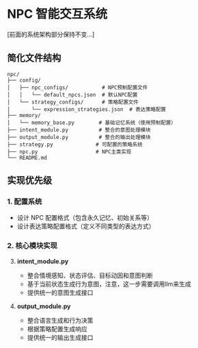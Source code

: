 # NPC 智能交互系统

[前面的系统架构部分保持不变...]

## 简化文件结构

```
npc/
├── config/
│   ├── npc_configs/           # NPC预制配置文件
│   │   └── default_npcs.json  # 默认NPC配置
│   └── strategy_configs/      # 策略配置文件
│       └── expression_strategies.json  # 表达策略配置
├── memory/
│   └── memory_base.py        # 基础记忆系统（使用预制配置）
├── intent_module.py          # 整合的意图处理模块
├── output_module.py          # 整合的输出处理模块
├── strategy.py              # 可配置的策略系统
├── npc.py                   # NPC主类实现
└── README.md

```

## 实现优先级

### 1. 配置系统
- 设计 NPC 配置格式（包含永久记忆、初始关系等）
- 设计表达策略配置格式（定义不同类型的表达方式）

### 2. 核心模块实现


3. **intent_module.py**
   - 整合情境感知、状态评估、目标动因和意图判断
   - 基于当前状态生成行为意图，注意，这一步需要调用llm来生成
   - 提供统一的意图生成接口

4. **output_module.py**
   - 整合语言生成和行为决策
   - 根据策略配置生成响应
   - 提供统一的输出生成接口

